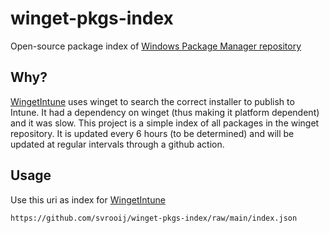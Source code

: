 # winget-pkgs-index

Open-source package index of [Windows Package Manager repository](https://github.com/microsoft/winget-pkgs)

## Why?

[WingetIntune](https://github.com/svrooij/wingetintune) uses winget to search the correct installer to publish to Intune. It had a dependency on winget (thus making it platform dependent) and it was slow. This project is a simple index of all packages in the winget repository. It is updated every 6 hours (to be determined) and will be updated at regular intervals through a github action.

## Usage

Use this uri as index for [WingetIntune](https://github.com/svrooij/wingetintune)

```Shell
https://github.com/svrooij/winget-pkgs-index/raw/main/index.json
```
